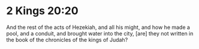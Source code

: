 # 2 Kings 20:20

And the rest of the acts of Hezekiah, and all his might, and how he made a pool, and a conduit, and brought water into the city, [are] they not written in the book of the chronicles of the kings of Judah?